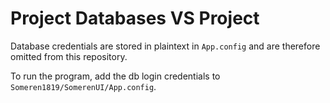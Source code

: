 # Project Databases VS Project

Database credentials are stored in plaintext in `App.config` and are therefore omitted from this repository.

To run the program, add the db login credentials to `Someren1819/SomerenUI/App.config`.